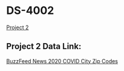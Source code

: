 # DS-4002
[Project 2](https://github.com/feIipeed/DS-4002-Project-2/tree/main)
## Project 2 Data Link:
[BuzzFeed News 2020 COVID City Zip Codes](https://github.com/BuzzFeedNews/2020-05-covid-city-zip-codes/tree/master)

